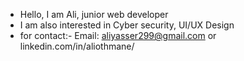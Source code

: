 - Hello, I am Ali, junior web developer
- I am also interested in Cyber security, UI/UX Design
- for contact:- Email: aliyasser299@gmail.com or linkedin.com/in/aliothmane/

